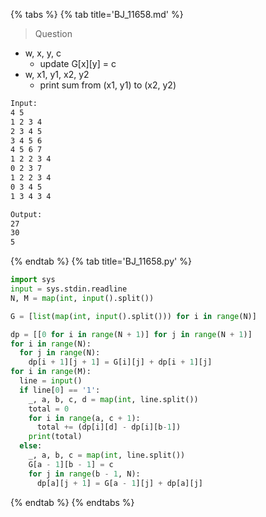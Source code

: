 {% tabs %}
{% tab title='BJ_11658.md' %}

> Question

* w, x, y, c
  * update G[x][y] = c
* w, x1, y1, x2, y2
  * print sum from (x1, y1) to (x2, y2)

```txt
Input:
4 5
1 2 3 4
2 3 4 5
3 4 5 6
4 5 6 7
1 2 2 3 4
0 2 3 7
1 2 2 3 4
0 3 4 5
1 3 4 3 4

Output:
27
30
5
```

{% endtab %}
{% tab title='BJ_11658.py' %}

```py
import sys
input = sys.stdin.readline
N, M = map(int, input().split())

G = [list(map(int, input().split())) for i in range(N)]

dp = [[0 for i in range(N + 1)] for j in range(N + 1)]
for i in range(N):
  for j in range(N):
    dp[i + 1][j + 1] = G[i][j] + dp[i + 1][j]
for i in range(M):
  line = input()
  if line[0] == '1':
    _, a, b, c, d = map(int, line.split())
    total = 0
    for i in range(a, c + 1):
      total += (dp[i][d] - dp[i][b-1])
    print(total)
  else:
    _, a, b, c = map(int, line.split())
    G[a - 1][b - 1] = c
    for j in range(b - 1, N):
      dp[a][j + 1] = G[a - 1][j] + dp[a][j]
```

{% endtab %}
{% endtabs %}
